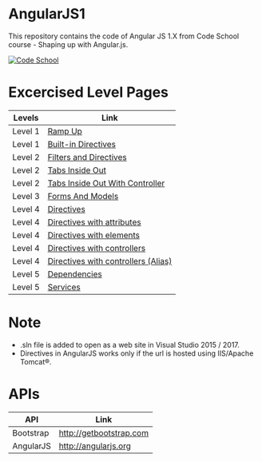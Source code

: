 # AngularJS1
This repository contains the code of Angular JS 1.X from Code School course - Shaping up with Angular.js.

[![Code School](https://www.codeschool.com/assets/logos/logo-code-school-ps-af6d2dac2b8f78566e48a0e451a9233894464e64927376b87d88402aebb76803.svg)](https://www.codeschool.com/courses/shaping-up-with-angular-js)

# Excercised Level Pages

| Levels  | Link |
| ------ | ------ |
| Level 1 | [Ramp Up](https://iavinashvarma.github.io/AngularJS1/AVAngular/UI/Level1/RampUp.html) |
| Level 1 | [Built-in Directives](https://iavinashvarma.github.io/AngularJS1/AVAngular/UI/Level1/BuiltInDirectives.html) |
| Level 2 | [Filters and Directives](https://iavinashvarma.github.io/AngularJS1/AVAngular/UI/Level2/FiltersAndDirectives.html) |
| Level 2 | [Tabs Inside Out](https://iavinashvarma.github.io/AngularJS1/AVAngular/UI/Level2/TabsInsideOut.html) |
| Level 2 | [Tabs Inside Out With Controller](https://iavinashvarma.github.io/AngularJS1/AVAngular/UI/Level2/TabsInsideOutWithController.html) |
| Level 3 | [Forms And Models](https://iavinashvarma.github.io/AngularJS1/AVAngular/UI/Level3/FormsAndModels.html) |
| Level 4 | [Directives](https://iavinashvarma.github.io/AngularJS1/AVAngular/UI/Level4/Directives.html) |
| Level 4 | [Directives with attributes](https://iavinashvarma.github.io/AngularJS1/AVAngular/UI/Level4/DirectivesWithAttributes.html) |
| Level 4 | [Directives with elements](https://iavinashvarma.github.io/AngularJS1/AVAngular/UI/Level4/DirectivesWithElements.html) |
| Level 4 | [Directives with controllers](https://iavinashvarma.github.io/AngularJS1/AVAngular/UI/Level4/DirectivesWithController.html) |
| Level 4 | [Directives with controllers (Alias)](https://iavinashvarma.github.io/AngularJS1/AVAngular/UI/Level4/DirectivesWithControllerAlias.html) |
| Level 5 | [Dependencies](https://iavinashvarma.github.io/AngularJS1/AVAngular/UI/Level5/Dependencies.html) |
| Level 5 | [Services](https://iavinashvarma.github.io/AngularJS1/AVAngular/UI/Level5/Services.html) |

# Note
  - .sln file is added to open as a web site in Visual Studio 2015 / 2017.
  - Directives in AngularJS works only if the url is hosted using IIS/Apache Tomcat®.

# APIs

| API  | Link |
| ------ | ------ |
| Bootstrap | http://getbootstrap.com |
| AngularJS | http://angularjs.org |